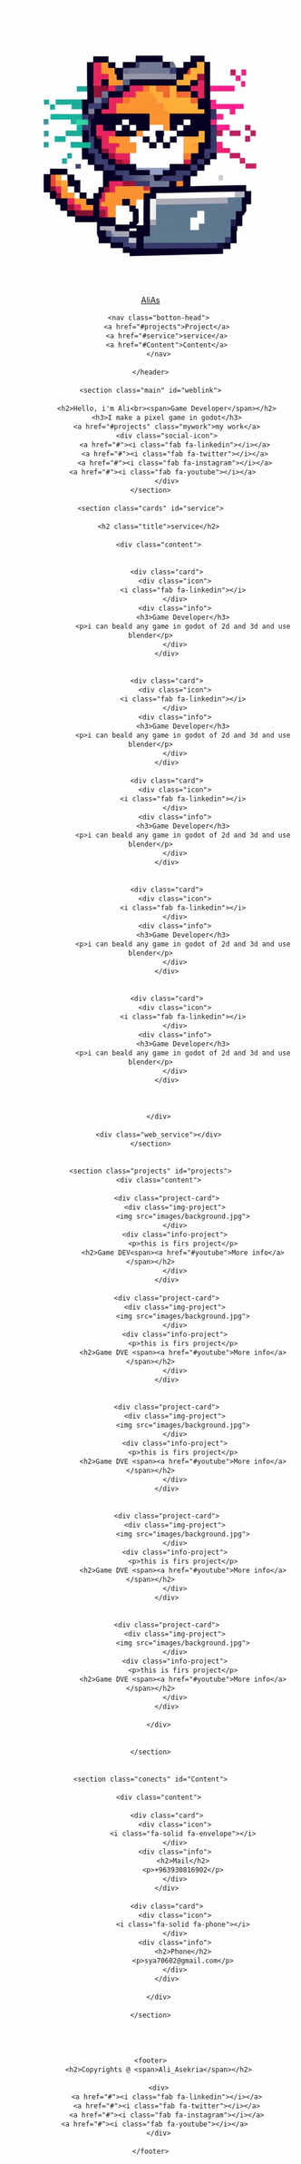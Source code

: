 <!DOCTYPE html>
<html lang="en">
<head>
	<meta charset="UTF-8">
	<meta name="viewport" content="width=device-width, initial-scale=1.0">
	<link rel="stylesheet" href="https://cdnjs.cloudflare.com/ajax/libs/font-awesome/6.5.2/css/all.min.css">
	<link rel="stylesheet" href="style.css">
	<title>Ali_Asekria</title>
	<link rel="icon" type="image/x-icon" href="/images/logo.jpg">
</head>
<body>
	<header>
		<div class="logo-head">
			<img src="images/logo.jpg" class="my_logo">
			<a href="#weblink" class="ali">AliAs</a>
		</div>
		
		<nav class="botton-head">
			<a href="#projects">Project</a>
			<a href="#service">service</a>
			<a href="#Content">Content</a>
		</nav>
		
	</header>
	
	<section class="main" id="weblink">
		
			<h2>Hello, i'm Ali<br><span>Game Developer</span></h2>
			<h3>I make a pixel game in godot</h3>
			<a href="#projects" class="mywork">my work</a>
			<div class="social-icon">
				<a href="#"><i class="fab fa-linkedin"></i></a>
                <a href="#"><i class="fab fa-twitter"></i></a>
                <a href="#"><i class="fab fa-instagram"></i></a>
                <a href="#"><i class="fab fa-youtube"></i></a>		
			</div>
	</section>

	<section class="cards" id="service">

		<h2 class="title">service</h2>

		<div class="content">


			<div class="card">
				<div class="icon">
					<i class="fab fa-linkedin"></i>
				</div>
				<div class="info">
					<h3>Game Developer</h3>
					<p>i can beald any game in godot of 2d and 3d and use blender</p>
				</div>
			</div>

			
			<div class="card">
				<div class="icon">
					<i class="fab fa-linkedin"></i>
				</div>
				<div class="info">
					<h3>Game Developer</h3>
					<p>i can beald any game in godot of 2d and 3d and use blender</p>
				</div>
			</div>

			<div class="card">
				<div class="icon">
					<i class="fab fa-linkedin"></i>
				</div>
				<div class="info">
					<h3>Game Developer</h3>
					<p>i can beald any game in godot of 2d and 3d and use blender</p>
				</div>
			</div>


			<div class="card">
				<div class="icon">
					<i class="fab fa-linkedin"></i>
				</div>
				<div class="info">
					<h3>Game Developer</h3>
					<p>i can beald any game in godot of 2d and 3d and use blender</p>
				</div>
			</div>


			<div class="card">
				<div class="icon">
					<i class="fab fa-linkedin"></i>
				</div>
				<div class="info">
					<h3>Game Developer</h3>
					<p>i can beald any game in godot of 2d and 3d and use blender</p>
				</div>
			</div>



		</div>

		<div class="web_service"></div>
	</section>


	<section class="projects" id="projects">
		<div class="content">

			<div class="project-card">
				<div class="img-project">
					<img src="images/background.jpg">
				</div>
				<div class="info-project">
					<p>this is firs project</p>
					<h2>Game DEV<span><a href="#youtube">More info</a></span></h2>
				</div>
			</div>

			<div class="project-card">
				<div class="img-project">
					<img src="images/background.jpg">
				</div>
				<div class="info-project">
					<p>this is firs project</p>
					<h2>Game DVE <span><a href="#youtube">More info</a></span></h2>
				</div>
			</div>


			<div class="project-card">
				<div class="img-project">
					<img src="images/background.jpg">
				</div>
				<div class="info-project">
					<p>this is firs project</p>
					<h2>Game DVE <span><a href="#youtube">More info</a></span></h2>
				</div>
			</div>


			<div class="project-card">
				<div class="img-project">
					<img src="images/background.jpg">
				</div>
				<div class="info-project">
					<p>this is firs project</p>
					<h2>Game DVE <span><a href="#youtube">More info</a></span></h2>
				</div>
			</div>


			<div class="project-card">
				<div class="img-project">
					<img src="images/background.jpg">
				</div>
				<div class="info-project">
					<p>this is firs project</p>
					<h2>Game DVE <span><a href="#youtube">More info</a></span></h2>
				</div>
			</div>

		</div>


	</section>
	

	<section class="conects" id="Content">

		<div class="content">

			<div class="card">
				<div class="icon">
					<i class="fa-solid fa-envelope"></i>
				</div>
				<div class="info">
					<h2>Mail</h2>
					<p>+963930816902</p>
				</div>
			</div>

			<div class="card">
				<div class="icon">
					<i class="fa-solid fa-phone"></i>
				</div>
				<div class="info">
					<h2>Phone</h2>
					<p>sya70602@gmail.com</p>
				</div>
			</div>

		</div>

	</section>




	<footer>
		<h2>Copyrights @ <span>Ali_Asekria</span></h2>

		<div>
			<a href="#"><i class="fab fa-linkedin"></i></a>
			<a href="#"><i class="fab fa-twitter"></i></a>
			<a href="#"><i class="fab fa-instagram"></i></a>
			<a href="#"><i class="fab fa-youtube"></i></a>		
		</div>

	</footer>




</body>


</html>
